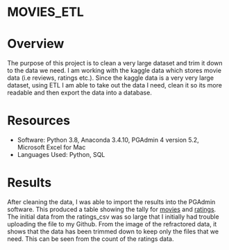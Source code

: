 # MOVIES_ETL

# Overview
The purpose of this project is to clean a very large dataset and trim it down to the data we need. I am working with the kaggle data which stores movie data (i.e reviews, ratings etc.). Since the kaggle data is a very very large dataset, using ETL I am able to take out the data I need, clean it so its more readable and then export the data into a database.

# Resources
- Software: Python 3.8, Anaconda 3.4.10, PGAdmin 4 version 5.2, Microsoft Excel for Mac
- Languages Used: Python, SQL

# Results
After cleaning the data, I was able to import the results into the PGAdmin software. This produced a table showing the tally for [movies](https://github.com/somtoesomeju/movies_ETL/blob/main/Movies_query.png) and [ratings](https://github.com/somtoesomeju/movies_ETL/blob/main/ratings_query.png). The initial data from the ratings_csv was so large that I initially had trouble uploading the file to my Github. From the image of the refractored data, it shows that the data has been trimmed down to keep only the files that we need. This can be seen from the count of the ratings data.
